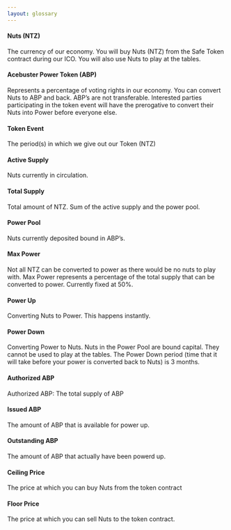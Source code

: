 ```yaml
---
layout: glossary
---
```


#### Nuts (NTZ) ####

The currency of our economy. You will buy Nuts (NTZ) from the Safe Token contract during our ICO. You will also use Nuts to play at the tables. 
    
#### Acebuster Power Token (ABP) ####

Represents a percentage of voting rights in our economy. You can convert Nuts to ABP and back. ABP’s are not transferable. Interested parties participating  in the token event will have the prerogative to convert their Nuts into Power before everyone else.

#### Token Event ####

The period(s) in which we give out our Token (NTZ)

#### Active Supply ####

Nuts currently in circulation.

####  Total Supply  ####

Total amount of NTZ. Sum of the active supply and the power pool.

####  Power Pool  #### 

 Nuts currently deposited bound in ABP’s.

#### Max Power #### 

Not all NTZ can be converted to power as there would be no nuts to play with. Max Power represents a percentage of the total supply that can be converted to power. Currently fixed at 50%. 

#### Power Up #### 

Converting Nuts to Power. This happens instantly.

#### Power Down #### 

Converting Power to Nuts.  Nuts in the Power Pool are bound capital. They cannot be used to play at the tables. The Power Down period (time that it will take before your power is converted back to Nuts) is 3 months. 

####  Authorized ABP  ####

Authorized ABP: The total supply of ABP

####  Issued ABP  ####

The amount of ABP that is available for power up.

#### Outstanding ABP #### 

The amount of ABP that actually have been powerd up.

#### Ceiling Price #### 

The price at which you can buy Nuts from the token contract

#### Floor Price #### 

The price at which you can sell Nuts to the token contract. 